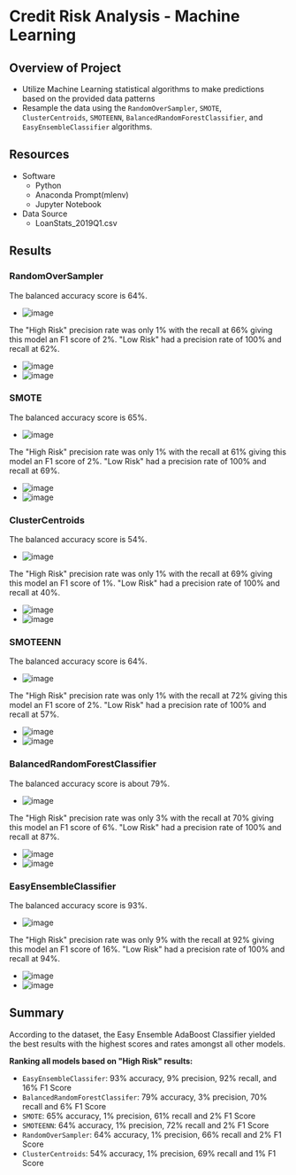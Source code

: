 # Credit Risk Analysis - Machine Learning

## Overview of Project
- Utilize Machine Learning statistical algorithms to make predictions based on the provided data patterns
- Resample the data using the `RandomOverSampler`, `SMOTE`, `ClusterCentroids`, `SMOTEENN`, `BalancedRandomForestClassifier`, and `EasyEnsembleClassifier` algorithms.

## Resources
- Software
  - Python
  - Anaconda Prompt(mlenv)
  - Jupyter Notebook
- Data Source
  - LoanStats_2019Q1.csv
  
## Results

### RandomOverSampler

The balanced accuracy score is 64%.
- ![image](https://user-images.githubusercontent.com/102638461/184522556-65d304ad-08f9-42a5-94a7-74584874eedf.png)

The "High Risk" precision rate was only 1% with the recall at 66% giving this model an F1 score of 2%.
"Low Risk" had a precision rate of 100% and recall at 62%.
- ![image](https://user-images.githubusercontent.com/102638461/184522567-2b0d88a2-bd13-40ed-b408-8d231b1e3c2f.png)
- ![image](https://user-images.githubusercontent.com/102638461/184522570-bd38dc8c-fd55-408a-8117-396078e658d3.png)


### SMOTE
The balanced accuracy score is 65%.
- ![image](https://user-images.githubusercontent.com/102638461/184522588-72b9238f-da8a-404a-83c4-ca758d0d40af.png)

The "High Risk" precision rate was only 1% with the recall at 61% giving this model an F1 score of 2%.
"Low Risk" had a precision rate of 100% and recall at 69%.
- ![image](https://user-images.githubusercontent.com/102638461/184522607-1a465538-4222-4896-b96d-7d64731e7f1c.png)
- ![image](https://user-images.githubusercontent.com/102638461/184522620-f7a1b858-957d-4f85-8a22-7b2e40dc48ba.png)


### ClusterCentroids
The balanced accuracy score is 54%.
- ![image](https://user-images.githubusercontent.com/102638461/184522628-dd81ca24-5bcf-4687-bed9-ec6fbabc695b.png)

The "High Risk" precision rate was only 1% with the recall at 69% giving this model an F1 score of 1%.
"Low Risk" had a precision rate of 100% and recall at 40%.
- ![image](https://user-images.githubusercontent.com/102638461/184522673-303497d6-ca8b-49f9-afac-173ec43ae2cd.png)
- ![image](https://user-images.githubusercontent.com/102638461/184522689-5439edb2-6604-4adb-bd1e-d4dacbe9609b.png)


### SMOTEENN
The balanced accuracy score is 64%.
- ![image](https://user-images.githubusercontent.com/102638461/184522698-316572c0-259f-469e-83aa-f2ae60daa2a8.png)

The "High Risk" precision rate was only 1% with the recall at 72% giving this model an F1 score of 2%.
"Low Risk" had a precision rate of 100% and recall at 57%.
- ![image](https://user-images.githubusercontent.com/102638461/184522711-c89e5199-3bb5-4521-9574-3a315c2c0087.png)
- ![image](https://user-images.githubusercontent.com/102638461/184522726-c5fe898b-e3f8-453b-bad9-00f48cbe949d.png)


### BalancedRandomForestClassifier
The balanced accuracy score is about 79%.
- ![image](https://user-images.githubusercontent.com/102638461/184522778-b365cf91-706f-47ef-b129-0639327cb28f.png)

The "High Risk" precision rate was only 3% with the recall at 70% giving this model an F1 score of 6%.
"Low Risk" had a precision rate of 100% and recall at 87%.
- ![image](https://user-images.githubusercontent.com/102638461/184522784-c6b7f133-f673-4caf-b469-a6bc13d47a61.png)
- ![image](https://user-images.githubusercontent.com/102638461/184522788-f611a034-028f-45a7-9609-00cefa59d54f.png)


### EasyEnsembleClassifier
The balanced accuracy score is 93%.
- ![image](https://user-images.githubusercontent.com/102638461/184522804-477ab628-46aa-4d4e-b344-44c950e68688.png)

The "High Risk" precision rate was only 9% with the recall at 92% giving this model an F1 score of 16%.
"Low Risk" had a precision rate of 100% and recall at 94%.
- ![image](https://user-images.githubusercontent.com/102638461/184522808-f24a63d9-582f-4c66-a750-978d7bdab022.png)
- ![image](https://user-images.githubusercontent.com/102638461/184522816-a278a4ce-3769-4457-8c05-04607efa9d91.png)


## Summary
According to the dataset, the Easy Ensemble AdaBoost Classifier yielded the best results with the highest scores and rates amongst all other models.

**Ranking all models based on "High Risk" results:**
- `EasyEnsembleClassifer`: 93% accuracy, 9% precision, 92% recall, and 16% F1 Score
- `BalancedRandomForestClassifer`: 79% accuracy, 3% precision, 70% recall and 6% F1 Score
- `SMOTE`: 65% accuracy, 1% precision, 61% recall and 2% F1 Score
- `SMOTEENN`: 64% accuracy, 1% precision, 72% recall and 2% F1 Score
- `RandomOverSampler`: 64% accuracy, 1% precision, 66% recall and 2% F1 Score
- `ClusterCentroids`: 54% accuracy, 1% precision, 69% recall and 1% F1 Score
